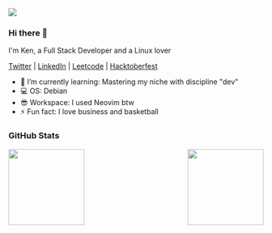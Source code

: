 ![](https://komarev.com/ghpvc/?username=imkurosaki)

### Hi there 👋

I'm Ken, a Full Stack Developer and a Linux lover
</br>

[Twitter](https://x.com/imkeanserna) | 
[LinkedIn](https://www.linkedin.com/in/kean-de-la-serna-b7a182260) | 
[Leetcode](https://leetcode.com/u/imKeanSerna/) | 
[Hacktoberfest](https://www.holopin.io/@imkurosaki#)

- 🌱 I’m currently learning: Mastering my niche with discipline "dev"
- 💻 OS: Debian
- 😎 Workspace: I used Neovim btw
- ⚡ Fun fact: I love business and basketball
### GitHub Stats
<div style="display: flex; gap: 20px; justify-content: space-between; align-items: flex-start;">
    <img src="https://github-readme-stats.vercel.app/api?username=imkeanserna&show_icons=true&theme=transparent" height="150px" />
    <a href="https://git.io/streak-stats">
        <img src="https://streak-stats.demolab.com?user=imkeanserna&theme=rising-sun&date_format=%5BY%20%5DM%20j&card_width=500&border=EBB502" height="150px" />
    </a>
</div>
